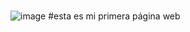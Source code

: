 # 
![image](https://user-images.githubusercontent.com/91483484/135128085-e4c1fb5d-8db0-4dd6-ad17-c947e91e15f6.png)
#esta es mi primera página web
